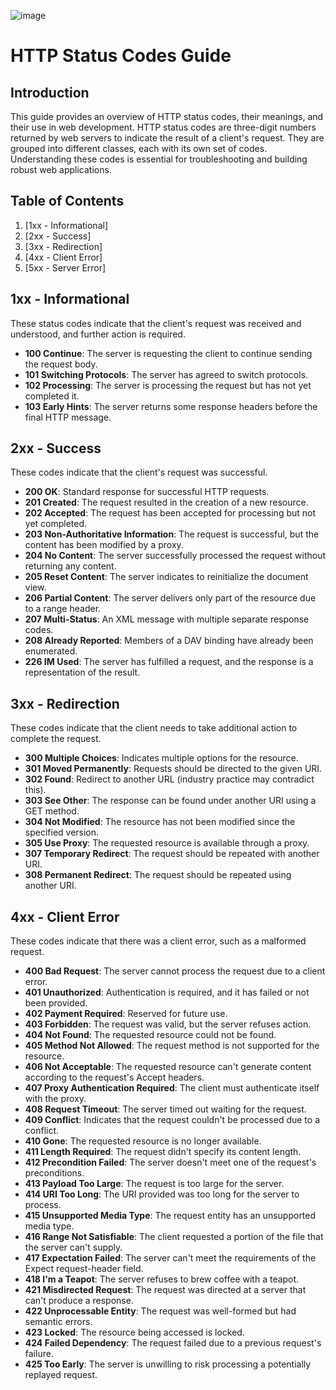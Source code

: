 ![image](https://github.com/harindujayakody/http-status-codes/assets/9878813/3b21db40-8a6e-407a-b86f-89bb8fd2f2bb)


# HTTP Status Codes Guide

## Introduction

This guide provides an overview of HTTP status codes, their meanings, and their use in web development. HTTP status codes are three-digit numbers returned by web servers to indicate the result of a client's request. They are grouped into different classes, each with its own set of codes. Understanding these codes is essential for troubleshooting and building robust web applications.

## Table of Contents

1. [1xx - Informational]
2. [2xx - Success]
3. [3xx - Redirection]
4. [4xx - Client Error]
5. [5xx - Server Error]

## 1xx - Informational

These status codes indicate that the client's request was received and understood, and further action is required.

- **100 Continue**: The server is requesting the client to continue sending the request body.
- **101 Switching Protocols**: The server has agreed to switch protocols.
- **102 Processing**: The server is processing the request but has not yet completed it.
- **103 Early Hints**: The server returns some response headers before the final HTTP message.

## 2xx - Success

These codes indicate that the client's request was successful.

- **200 OK**: Standard response for successful HTTP requests.
- **201 Created**: The request resulted in the creation of a new resource.
- **202 Accepted**: The request has been accepted for processing but not yet completed.
- **203 Non-Authoritative Information**: The request is successful, but the content has been modified by a proxy.
- **204 No Content**: The server successfully processed the request without returning any content.
- **205 Reset Content**: The server indicates to reinitialize the document view.
- **206 Partial Content**: The server delivers only part of the resource due to a range header.
- **207 Multi-Status**: An XML message with multiple separate response codes.
- **208 Already Reported**: Members of a DAV binding have already been enumerated.
- **226 IM Used**: The server has fulfilled a request, and the response is a representation of the result.

## 3xx - Redirection

These codes indicate that the client needs to take additional action to complete the request.

- **300 Multiple Choices**: Indicates multiple options for the resource.
- **301 Moved Permanently**: Requests should be directed to the given URI.
- **302 Found**: Redirect to another URL (industry practice may contradict this).
- **303 See Other**: The response can be found under another URI using a GET method.
- **304 Not Modified**: The resource has not been modified since the specified version.
- **305 Use Proxy**: The requested resource is available through a proxy.
- **307 Temporary Redirect**: The request should be repeated with another URI.
- **308 Permanent Redirect**: The request should be repeated using another URI.

## 4xx - Client Error

These codes indicate that there was a client error, such as a malformed request.

- **400 Bad Request**: The server cannot process the request due to a client error.
- **401 Unauthorized**: Authentication is required, and it has failed or not been provided.
- **402 Payment Required**: Reserved for future use.
- **403 Forbidden**: The request was valid, but the server refuses action.
- **404 Not Found**: The requested resource could not be found.
- **405 Method Not Allowed**: The request method is not supported for the resource.
- **406 Not Acceptable**: The requested resource can't generate content according to the request's Accept headers.
- **407 Proxy Authentication Required**: The client must authenticate itself with the proxy.
- **408 Request Timeout**: The server timed out waiting for the request.
- **409 Conflict**: Indicates that the request couldn't be processed due to a conflict.
- **410 Gone**: The requested resource is no longer available.
- **411 Length Required**: The request didn't specify its content length.
- **412 Precondition Failed**: The server doesn't meet one of the request's preconditions.
- **413 Payload Too Large**: The request is too large for the server.
- **414 URI Too Long**: The URI provided was too long for the server to process.
- **415 Unsupported Media Type**: The request entity has an unsupported media type.
- **416 Range Not Satisfiable**: The client requested a portion of the file that the server can't supply.
- **417 Expectation Failed**: The server can't meet the requirements of the Expect request-header field.
- **418 I'm a Teapot**: The server refuses to brew coffee with a teapot.
- **421 Misdirected Request**: The request was directed at a server that can't produce a response.
- **422 Unprocessable Entity**: The request was well-formed but had semantic errors.
- **423 Locked**: The resource being accessed is locked.
- **424 Failed Dependency**: The request failed due to a previous request's failure.
- **425 Too Early**: The server is unwilling to risk processing a potentially replayed request.
